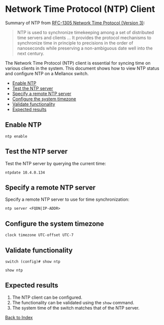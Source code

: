 # Network Time Protocol (NTP) Client

Summary of NTP from [RFC-1305 Network Time Protocol (Version 3)](https://tools.ietf.org/html/rfc1305):

> NTP is used to synchronize timekeeping among a set of distributed time servers and clients
> ...
> It provides the protocol mechanisms to synchronize time in principle to precisions in the order of nanoseconds while preserving a non-ambiguous date
> well into the next century.

The Network Time Protocol (NTP) client is essential for syncing time on various clients in the system.
This document shows how to view NTP status and configure NTP on a Mellanox switch.

- [Enable NTP](#enable-ntp)
- [Test the NTP server](#test-the-ntp-server)
- [Specify a remote NTP server](#specify-a-remote-ntp-server)
- [Configure the system timezone](#configure-the-system-timezone)
- [Validate functionality](#validate-functionality)
- [Expected results](#expected-results)

## Enable NTP

```console
ntp enable
```

## Test the NTP server

Test the NTP server by querying the current time:

```console
ntpdate 10.4.0.134
```

## Specify a remote NTP server

Specify a remote NTP server to use for time synchronization:

```
ntp server <FQDN|IP-ADDR>
```

## Configure the system timezone

```console
clock timezone UTC-offset UTC-7
```

## Validate functionality

```console
switch (config)# show ntp
```

```
show ntp
```

## Expected results

1. The NTP client can be configured.
1. The functionality can be validated using the `show` command.
1. The system time of the switch matches that of the NTP server.

[Back to Index](../README.md)
